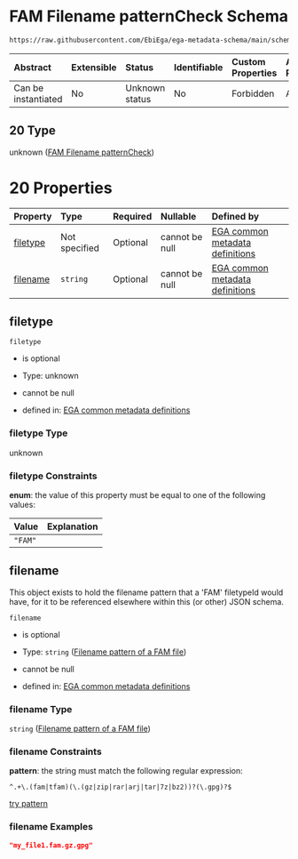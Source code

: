 # FAM Filename patternCheck Schema

```txt
https://raw.githubusercontent.com/EbiEga/ega-metadata-schema/main/schemas/EGA.common-definitions.json#/$defs/filenameFiletypePatternCheck/anyOf/20
```



| Abstract            | Extensible | Status         | Identifiable | Custom Properties | Additional Properties | Access Restrictions | Defined In                                                                                           |
| :------------------ | :--------- | :------------- | :----------- | :---------------- | :-------------------- | :------------------ | :--------------------------------------------------------------------------------------------------- |
| Can be instantiated | No         | Unknown status | No           | Forbidden         | Allowed               | none                | [EGA.common-definitions.json\*](../../../schemas/EGA.common-definitions.json "open original schema") |

## 20 Type

unknown ([FAM Filename patternCheck](ega-4-defs-check-filetype-checks-based-on-its-filename-anyof-fam-filename-patterncheck.md))

# 20 Properties

| Property              | Type          | Required | Nullable       | Defined by                                                                                                                                                                                                                                                                                                                                      |
| :-------------------- | :------------ | :------- | :------------- | :---------------------------------------------------------------------------------------------------------------------------------------------------------------------------------------------------------------------------------------------------------------------------------------------------------------------------------------------- |
| [filetype](#filetype) | Not specified | Optional | cannot be null | [EGA common metadata definitions](ega-4-defs-check-filetype-checks-based-on-its-filename-anyof-fam-filename-patterncheck-properties-filetype.md "https://raw.githubusercontent.com/EbiEga/ega-metadata-schema/main/schemas/EGA.common-definitions.json#/$defs/filenameFiletypePatternCheck/anyOf/20/properties/filetype")                       |
| [filename](#filename) | `string`      | Optional | cannot be null | [EGA common metadata definitions](ega-4-defs-check-filetype-checks-based-on-its-filename-anyof-fam-filename-patterncheck-properties-filename-pattern-of-a-fam-file.md "https://raw.githubusercontent.com/EbiEga/ega-metadata-schema/main/schemas/EGA.common-definitions.json#/$defs/filenameFiletypePatternCheck/anyOf/20/properties/filename") |

## filetype



`filetype`

* is optional

* Type: unknown

* cannot be null

* defined in: [EGA common metadata definitions](ega-4-defs-check-filetype-checks-based-on-its-filename-anyof-fam-filename-patterncheck-properties-filetype.md "https://raw.githubusercontent.com/EbiEga/ega-metadata-schema/main/schemas/EGA.common-definitions.json#/$defs/filenameFiletypePatternCheck/anyOf/20/properties/filetype")

### filetype Type

unknown

### filetype Constraints

**enum**: the value of this property must be equal to one of the following values:

| Value   | Explanation |
| :------ | :---------- |
| `"FAM"` |             |

## filename

This object exists to hold the filename pattern that a 'FAM' filetypeId would have, for it to be referenced elsewhere within this (or other) JSON schema.

`filename`

* is optional

* Type: `string` ([Filename pattern of a FAM file](ega-4-defs-check-filetype-checks-based-on-its-filename-anyof-fam-filename-patterncheck-properties-filename-pattern-of-a-fam-file.md))

* cannot be null

* defined in: [EGA common metadata definitions](ega-4-defs-check-filetype-checks-based-on-its-filename-anyof-fam-filename-patterncheck-properties-filename-pattern-of-a-fam-file.md "https://raw.githubusercontent.com/EbiEga/ega-metadata-schema/main/schemas/EGA.common-definitions.json#/$defs/filenameFiletypePatternCheck/anyOf/20/properties/filename")

### filename Type

`string` ([Filename pattern of a FAM file](ega-4-defs-check-filetype-checks-based-on-its-filename-anyof-fam-filename-patterncheck-properties-filename-pattern-of-a-fam-file.md))

### filename Constraints

**pattern**: the string must match the following regular expression:&#x20;

```regexp
^.+\.(fam|tfam)(\.(gz|zip|rar|arj|tar|7z|bz2))?(\.gpg)?$
```

[try pattern](https://regexr.com/?expression=%5E.%2B%5C.\(fam%7Ctfam\)\(%5C.\(gz%7Czip%7Crar%7Carj%7Ctar%7C7z%7Cbz2\)\)%3F\(%5C.gpg\)%3F%24 "try regular expression with regexr.com")

### filename Examples

```json
"my_file1.fam.gz.gpg"
```
